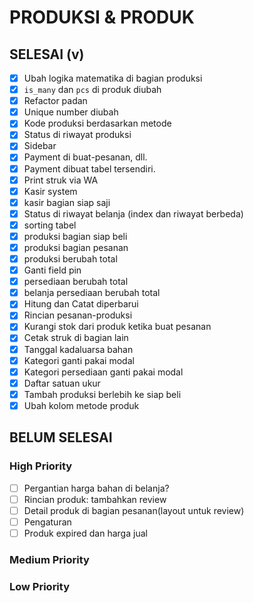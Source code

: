 # PRODUKSI & PRODUK

## SELESAI (v)

-   [x] Ubah logika matematika di bagian produksi
-   [x] `is_many` dan `pcs` di produk diubah
-   [x] Refactor padan
-   [x] Unique number diubah
-   [x] Kode produksi berdasarkan metode
-   [x] Status di riwayat produksi
-   [x] Sidebar
-   [x] Payment di buat-pesanan, dll.
-   [x] Payment dibuat tabel tersendiri.
-   [x] Print struk via WA
-   [x] Kasir system
-   [x] kasir bagian siap saji
-   [x] Status di riwayat belanja (index dan riwayat berbeda)
-   [x] sorting tabel
-   [x] produksi bagian siap beli
-   [x] produksi bagian pesanan
-   [x] produksi berubah total
-   [x] Ganti field pin
-   [x] persediaan berubah total
-   [x] belanja persediaan berubah total
-   [x] Hitung dan Catat diperbarui
-   [x] Rincian pesanan-produksi
-   [x] Kurangi stok dari produk ketika buat pesanan
-   [x] Cetak struk di bagian lain
-   [x] Tanggal kadaluarsa bahan
-   [x] Kategori ganti pakai modal
-   [x] Kategori persediaan ganti pakai modal
-   [x] Daftar satuan ukur
-   [x] Tambah produksi berlebih ke siap beli
-   [x] Ubah kolom metode produk

## BELUM SELESAI

### High Priority

-   [ ] Pergantian harga bahan di belanja?
-   [ ] Rincian produk: tambahkan review
-   [ ] Detail produk di bagian pesanan(layout untuk review)
-   [ ] Pengaturan
-   [ ] Produk expired dan harga jual

### Medium Priority

### Low Priority
